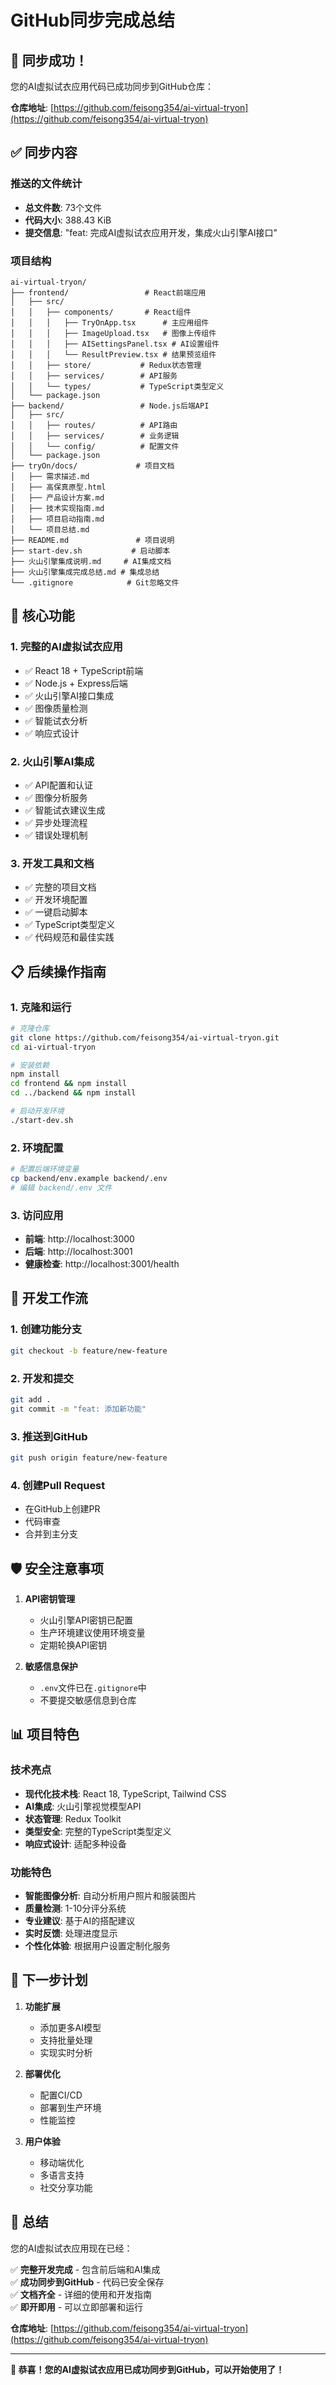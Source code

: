# GitHub同步完成总结

## 🎉 同步成功！

您的AI虚拟试衣应用代码已成功同步到GitHub仓库：

**仓库地址**: [https://github.com/feisong354/ai-virtual-tryon](https://github.com/feisong354/ai-virtual-tryon)

## ✅ 同步内容

### 推送的文件统计
- **总文件数**: 73个文件
- **代码大小**: 388.43 KiB
- **提交信息**: "feat: 完成AI虚拟试衣应用开发，集成火山引擎AI接口"

### 项目结构
```
ai-virtual-tryon/
├── frontend/                 # React前端应用
│   ├── src/
│   │   ├── components/       # React组件
│   │   │   ├── TryOnApp.tsx      # 主应用组件
│   │   │   ├── ImageUpload.tsx   # 图像上传组件
│   │   │   ├── AISettingsPanel.tsx # AI设置组件
│   │   │   └── ResultPreview.tsx # 结果预览组件
│   │   ├── store/           # Redux状态管理
│   │   ├── services/        # API服务
│   │   └── types/           # TypeScript类型定义
│   └── package.json
├── backend/                 # Node.js后端API
│   ├── src/
│   │   ├── routes/          # API路由
│   │   ├── services/        # 业务逻辑
│   │   └── config/          # 配置文件
│   └── package.json
├── tryOn/docs/             # 项目文档
│   ├── 需求描述.md
│   ├── 高保真原型.html
│   ├── 产品设计方案.md
│   ├── 技术实现指南.md
│   ├── 项目启动指南.md
│   └── 项目总结.md
├── README.md               # 项目说明
├── start-dev.sh           # 启动脚本
├── 火山引擎集成说明.md     # AI集成文档
├── 火山引擎集成完成总结.md # 集成总结
└── .gitignore            # Git忽略文件
```

## 🚀 核心功能

### 1. 完整的AI虚拟试衣应用
- ✅ React 18 + TypeScript前端
- ✅ Node.js + Express后端
- ✅ 火山引擎AI接口集成
- ✅ 图像质量检测
- ✅ 智能试衣分析
- ✅ 响应式设计

### 2. 火山引擎AI集成
- ✅ API配置和认证
- ✅ 图像分析服务
- ✅ 智能试衣建议生成
- ✅ 异步处理流程
- ✅ 错误处理机制

### 3. 开发工具和文档
- ✅ 完整的项目文档
- ✅ 开发环境配置
- ✅ 一键启动脚本
- ✅ TypeScript类型定义
- ✅ 代码规范和最佳实践

## 📋 后续操作指南

### 1. 克隆和运行
```bash
# 克隆仓库
git clone https://github.com/feisong354/ai-virtual-tryon.git
cd ai-virtual-tryon

# 安装依赖
npm install
cd frontend && npm install
cd ../backend && npm install

# 启动开发环境
./start-dev.sh
```

### 2. 环境配置
```bash
# 配置后端环境变量
cp backend/env.example backend/.env
# 编辑 backend/.env 文件
```

### 3. 访问应用
- **前端**: http://localhost:3000
- **后端**: http://localhost:3001
- **健康检查**: http://localhost:3001/health

## 🔧 开发工作流

### 1. 创建功能分支
```bash
git checkout -b feature/new-feature
```

### 2. 开发和提交
```bash
git add .
git commit -m "feat: 添加新功能"
```

### 3. 推送到GitHub
```bash
git push origin feature/new-feature
```

### 4. 创建Pull Request
- 在GitHub上创建PR
- 代码审查
- 合并到主分支

## 🛡️ 安全注意事项

1. **API密钥管理**
   - 火山引擎API密钥已配置
   - 生产环境建议使用环境变量
   - 定期轮换API密钥

2. **敏感信息保护**
   - `.env`文件已在`.gitignore`中
   - 不要提交敏感信息到仓库

## 📊 项目特色

### 技术亮点
- **现代化技术栈**: React 18, TypeScript, Tailwind CSS
- **AI集成**: 火山引擎视觉模型API
- **状态管理**: Redux Toolkit
- **类型安全**: 完整的TypeScript类型定义
- **响应式设计**: 适配多种设备

### 功能特色
- **智能图像分析**: 自动分析用户照片和服装图片
- **质量检测**: 1-10分评分系统
- **专业建议**: 基于AI的搭配建议
- **实时反馈**: 处理进度显示
- **个性化体验**: 根据用户设置定制化服务

## 🎯 下一步计划

1. **功能扩展**
   - 添加更多AI模型
   - 支持批量处理
   - 实现实时分析

2. **部署优化**
   - 配置CI/CD
   - 部署到生产环境
   - 性能监控

3. **用户体验**
   - 移动端优化
   - 多语言支持
   - 社交分享功能

## 🎊 总结

您的AI虚拟试衣应用现在已经：

✅ **完整开发完成** - 包含前后端和AI集成  
✅ **成功同步到GitHub** - 代码已安全保存  
✅ **文档齐全** - 详细的使用和开发指南  
✅ **即开即用** - 可以立即部署和运行  

**仓库地址**: [https://github.com/feisong354/ai-virtual-tryon](https://github.com/feisong354/ai-virtual-tryon)

---

**🎉 恭喜！您的AI虚拟试衣应用已成功同步到GitHub，可以开始使用了！**
